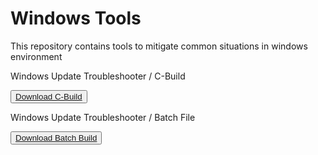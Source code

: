 # Windows Tools

This repository contains tools to mitigate common situations in windows environment 

<p>Windows Update Troubleshooter / C-Build</p>
<button><a href="test/wut.exe" download>Download C-Build</a></button>
<p>Windows Update Troubleshooter / Batch File</p>
<button><a href="src/Windows-UT.cmd" download>Download Batch Build</a></button>